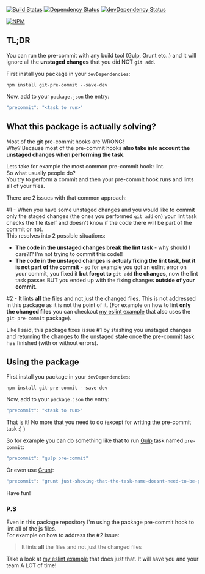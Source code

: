 [![Build Status](https://travis-ci.org/kazazor/git-pre-commit.svg?branch=master)](https://travis-ci.org/kazazor/git-pre-commit)
[![Dependency Status](https://david-dm.org/kazazor/git-pre-commit.svg)](https://david-dm.org/kazazor/git-pre-commit)
[![devDependency Status](https://david-dm.org/kazazor/git-pre-commit/dev-status.svg)](https://david-dm.org/kazazor/git-pre-commit#info=devDependencies)

[![NPM](https://nodei.co/npm/git-pre-commit.png?downloads=true&downloadRank=true&stars=true)](https://nodei.co/npm/git-pre-commit/)

## TL;DR
You can run the pre-commit with any build tool (Gulp, Grunt etc..) and it will ignore all the **unstaged changes** that you did NOT ```git add```.

First install you package in your ```devDependencies```:
```shell
npm install git-pre-commit --save-dev
```

Now, add to your ```package.json``` the entry:
```javascript
"precommit": "<task to run>"
```

## What this package is actually solving?
Most of the git pre-commit hooks are WRONG!<br>
Why? Because most of the pre-commit hooks **also take into account the unstaged changes when performing the task**.

Lets take for example the most common pre-commit hook: lint. <br>
So what usually people do?<br>
You try to perform a commit and then your pre-commit hook runs and lints all of your files.

There are 2 issues with that common approach:

\#1 - When you have some unstaged changes and you would like to commit only the staged changes (the ones you performed ```git add``` on) your lint task checks the file itself and doesn't know if the code there will be part of the commit or not.<br>
This resolves into 2 possible situations:
  * **The code in the unstaged changes break the lint task** - why should I care?!? I'm not trying to commit this code!!
  * **The code in the unstaged changes is actualy fixing the lint task, but it is not part of the commit** - so for example you got an eslint error on your commit, you fixed it **but forgot to** ```git add``` **the changes**, now the lint task passes BUT you ended up with the fixing changes **outside of your commit**.
 
\#2 - It lints **all** the files and not just the changed files. This is not addressed in this package as it is not the point of it. (For example on how to lint **only the changed files** you can checkout [my eslint example](https://github.com/kazazor/gulp-eslint-precommit) that also uses the ```git-pre-commit``` package).

Like I said, this package fixes issue #1 by stashing you unstaged changes and returning the changes to the unstaged state once the pre-commit task has finished (with or without errors).

## Using the package
First install you package in your ```devDependencies```:
```shell
npm install git-pre-commit --save-dev
```

Now, add to your ```package.json``` the entry:
```javascript
"precommit": "<task to run>"
```

That is it! No more that you need to do (except for writing the pre-commit task :) )

So for example you can do something like that to run [Gulp](http://gulpjs.com/) task named ```pre-commit```:
```javascript
"precommit": "gulp pre-commit"
```

Or even use [Grunt](http://gruntjs.com/):
```javascript
"precommit": "grunt just-showing-that-the-task-name-doesnt-need-to-be-pre-commit"
```

Have fun!

### P.S
Even in this package repository I'm using the package pre-commit hook to lint all of the js files. <br>
For example on how to address the #2 issue:
> It lints **all** the files and not just the changed files

Take a look at [my eslint example](https://github.com/kazazor/gulp-eslint-precommit) that does just that. It will save you and your team A LOT of time!

